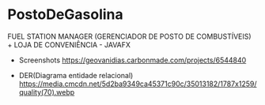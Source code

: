 # PostoDeGasolina
FUEL STATION MANAGER (GERENCIADOR DE POSTO DE COMBUSTÍVEIS) + LOJA DE CONVENIÊNCIA - JAVAFX

- Screenshots
https://geovanidias.carbonmade.com/projects/6544840

- DER(Diagrama entidade relacional)
https://media.cmcdn.net/5d2ba9349ca45371c90c/35013182/1787x1259/quality(70).webp

